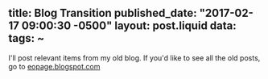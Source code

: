title: Blog Transition
published_date: "2017-02-17 09:00:30 -0500"
layout: post.liquid
data:
    tags: ~
---
I'll post relevant items from my old blog.  If you'd like to see all the old posts, go to [eopage.blogspot.com](eopage.blogspot.com)
